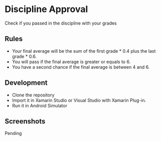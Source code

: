 # Discipline Approval

Check if you passed in the discipline with your grades

## Rules

- Your final average will be the sum of the first grade * 0.4 plus the last grade * 0.6.
- You will pass if the final average is greater or equals to 6.
- You have a second chance if the final average is between 4 and 6.

## Development

- Clone the repository
- Import it in Xamarin Studio or Visual Studio with Xamarin Plug-in.
- Run it in Android Simulator

## Screenshots

Pending
